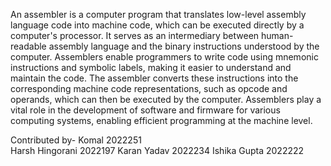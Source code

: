 An assembler is a computer program that translates low-level assembly language code into machine code, which can be executed directly by a computer's processor. It serves as an intermediary between human-readable assembly language and the binary instructions understood by the computer. Assemblers enable programmers to write code using mnemonic instructions and symbolic labels, making it easier to understand and maintain the code. The assembler converts these instructions into the corresponding machine code representations, such as opcode and operands, which can then be executed by the computer. Assemblers play a vital role in the development of software and firmware for various computing systems, enabling efficient programming at the machine level.


Contributed by-
Komal  2022251  
Harsh Hingorani 2022197
Karan Yadav  2022234
Ishika Gupta 2022222

